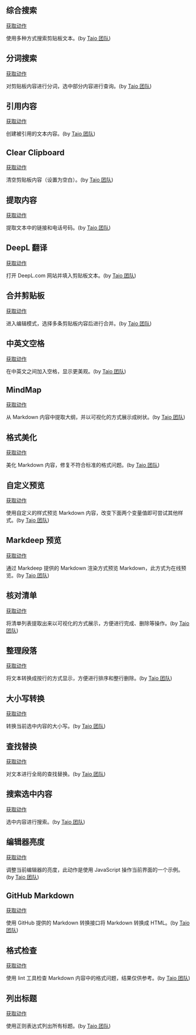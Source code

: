 ## 综合搜索

<a href='/docs/cn/actions/builtin/universal-search.json'>获取动作</a>

使用多种方式搜索剪贴板文本。(by [Taio 团队](https://taio.app/cn/))

## 分词搜索

<a href='/docs/cn/actions/builtin/text-tokenization.json'>获取动作</a>

对剪贴板内容进行分词，选中部分内容进行查询。(by [Taio 团队](https://taio.app/cn/))

## 引用内容

<a href='/docs/cn/actions/builtin/quote.json'>获取动作</a>

创建被引用的文本内容。(by [Taio 团队](https://taio.app/cn/))

## Clear Clipboard

<a href='/docs/cn/actions/builtin/clear-clipboard.json'>获取动作</a>

清空剪贴板内容（设置为空白）。(by [Taio 团队](https://taio.app/cn/))

## 提取内容

<a href='/docs/cn/actions/builtin/extract-content.json'>获取动作</a>

提取文本中的链接和电话号码。(by [Taio 团队](https://taio.app/cn/))

## DeepL 翻译

<a href='/docs/cn/actions/builtin/deepl-translate.json'>获取动作</a>

打开 DeepL.com 网站并填入剪贴板文本。(by [Taio 团队](https://taio.app/cn/))

## 合并剪贴板

<a href='/docs/cn/actions/builtin/merge-clippings.json'>获取动作</a>

进入编辑模式，选择多条剪贴板内容后进行合并。(by [Taio 团队](https://taio.app/cn/))

## 中英文空格

<a href='/docs/cn/actions/builtin/pangu.json'>获取动作</a>

在中英文之间加入空格，显示更美观。(by [Taio 团队](https://taio.app/cn/))

## MindMap

<a href='/docs/cn/actions/builtin/mindmap.json'>获取动作</a>

从 Markdown 内容中提取大纲，并以可视化的方式展示成树状。(by [Taio 团队](https://taio.app/cn/))

## 格式美化

<a href='/docs/cn/actions/builtin/beautify.json'>获取动作</a>

美化 Markdown 内容，修复不符合标准的格式问题。(by [Taio 团队](https://taio.app/cn/))

## 自定义预览

<a href='/docs/cn/actions/builtin/custom-preview.json'>获取动作</a>

使用自定义的样式预览 Markdown 内容，改变下面两个变量值即可尝试其他样式。(by [Taio 团队](https://taio.app/cn/))

## Markdeep 预览

<a href='/docs/cn/actions/builtin/markdeep-preview.json'>获取动作</a>

通过 Markdeep 提供的 Markdown 渲染方式预览 Markdown，此方式为在线预览。(by [Taio 团队](https://taio.app/cn/))

## 核对清单

<a href='/docs/cn/actions/builtin/checklist.json'>获取动作</a>

将清单列表提取出来以可视化的方式展示，方便进行完成、删除等操作。(by [Taio 团队](https://taio.app/cn/))

## 整理段落

<a href='/docs/cn/actions/builtin/lines-view.json'>获取动作</a>

将文本转换成按行的方式显示，方便进行排序和整行删除。(by [Taio 团队](https://taio.app/cn/))

## 大小写转换

<a href='/docs/cn/actions/builtin/text-case.json'>获取动作</a>

转换当前选中内容的大小写。(by [Taio 团队](https://taio.app/cn/))

## 查找替换

<a href='/docs/cn/actions/builtin/search-replace.json'>获取动作</a>

对文本进行全局的查找替换。(by [Taio 团队](https://taio.app/cn/))

## 搜索选中内容

<a href='/docs/cn/actions/builtin/search-selected.json'>获取动作</a>

选中内容进行搜索。(by [Taio 团队](https://taio.app/cn/))

## 编辑器亮度

<a href='/docs/cn/actions/builtin/editor-brightness.json'>获取动作</a>

调整当前编辑器的亮度，此动作是使用 JavaScript 操作当前界面的一个示例。(by [Taio 团队](https://taio.app/cn/))

## GitHub Markdown

<a href='/docs/cn/actions/builtin/github-markdown.json'>获取动作</a>

使用 GitHub 提供的 Markdown 转换接口将 Markdown 转换成 HTML。(by [Taio 团队](https://taio.app/cn/))

## 格式检查

<a href='/docs/cn/actions/builtin/markdown-lint.json'>获取动作</a>

使用 lint 工具检查 Markdown 内容中的格式问题，结果仅供参考。(by [Taio 团队](https://taio.app/cn/))

## 列出标题

<a href='/docs/cn/actions/builtin/list-headings.json'>获取动作</a>

使用正则表达式列出所有标题。(by [Taio 团队](https://taio.app/cn/))